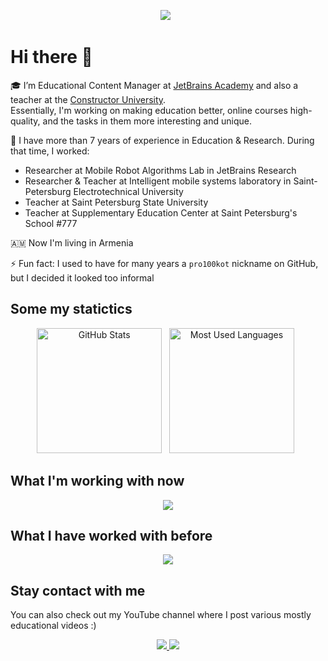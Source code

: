 <p align="center">
        <!-- gif created by Karina Formanova (c) -->
        <img src="./light_header.gif" />&nbsp;&nbsp;
</p>

# Hi there 👋

🎓 I’m Educational Content Manager at [JetBrains Academy](https://academy.jetbrains.com/) and also a teacher at the [Constructor University](https://constructor.university/programs/undergraduate-education/software-data-and-technology).   
Essentially, I'm working on making education better, online courses high-quality, and the tasks in them more interesting and unique. 

🔭 I have more than 7 years of experience in Education & Research. During that time, I worked:
- Researcher at Mobile Robot Algorithms Lab in JetBrains Research
- Researcher & Teacher at Intelligent mobile systems laboratory in Saint-Petersburg Electrotechnical University
- Teacher at Saint Petersburg State University
- Teacher at Supplementary Education Center at Saint Petersburg's School #777 

🇦🇲 Now I'm living in Armenia 

⚡ Fun fact: I used to have for many years a `pro100kot` nickname on GitHub, but I decided it looked too informal

## Some my statictics
<p align="center">
    <img height=200 alt="GitHub Stats" src="https://github-readme-stats.vercel.app/api?username=kochaika&show_icons=true&theme=onedark&hide_rank=true&custom_title=GitHub%20Stats" />&nbsp;&nbsp;
    <img height=200 alt="Most Used Languages" src="https://github-readme-stats.vercel.app/api/top-langs/?username=kochaika&theme=onedark&layout=compact" />&nbsp;&nbsp;
</p>


## What I'm working with now
<p align="center">
  <img src="https://skillicons.dev/icons?i=linux,py,c,docker,git,githubactions" />
</p>


## What I have worked with before
<p align="center">
  <img src="https://skillicons.dev/icons?i=ros,raspberrypi,arduino,opencv,qt,jenkins,bash,sqlite,selenium,ansible" />
</p>

<!--
## Pet projects
I'm a fan of all kinds automation
https://github.com/kochaika/traffic-notification-bot
https://github.com/kochaika/ros-bagfile-extraction
https://github.com/kochaika/telegraf-influxdb-grafana
-->

## Stay contact with me
You can also check out my YouTube channel where I post various mostly educational videos :)
<p align="center">
  <a href="https://www.instagram.com/chaika.const/">
    <img src="https://img.shields.io/badge/Instagram-%23E4405F.svg?style=for-the-badge&logo=Instagram&logoColor=white" />
  </a>
  
  <a href="https://www.youtube.com/@Konstantin_Chaika">
    <img src="https://img.shields.io/badge/YouTube-%23FF0000.svg?style=for-the-badge&logo=YouTube&logoColor=white" />
  </a>
</p>

<!--

-->
